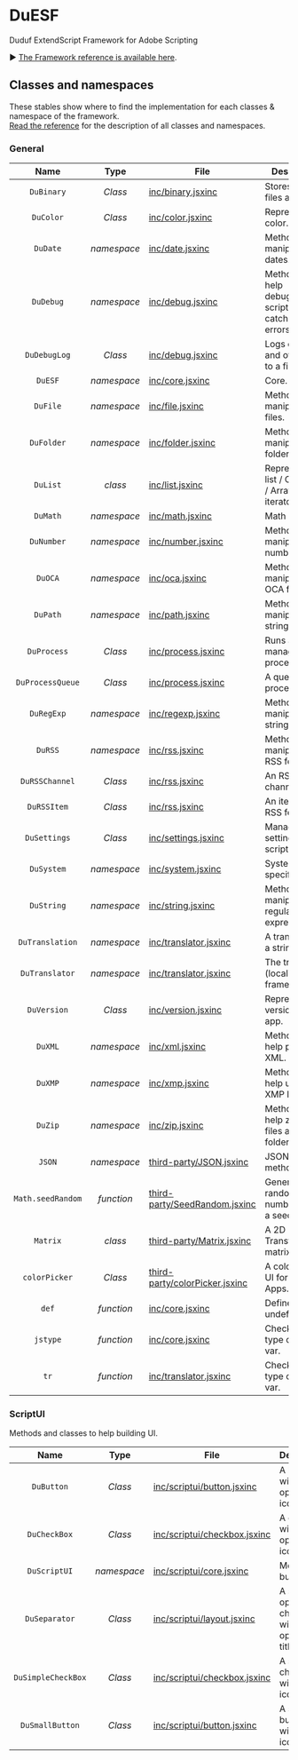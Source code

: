 # DuESF
 Duduf ExtendScript Framework for Adobe Scripting

► [The Framework reference is available here](http://duesf.rxlab.io).

## Classes and namespaces

These stables show where to find the implementation for each classes & namespace of the framework.  
[Read the reference](http://duesf.rxlab.io) for the description of all classes and namespaces.

### General

| Name | Type | File | Description |
| :---: | :---: | --- | --- |
| `DuBinary` | *Class* | [inc/binary.jsxinc](https://github.com/RxLaboratory/DuESF/blob/main/inc/binary.jsxinc) | Stores binary files as strings. |
| `DuColor` | *Class* | [inc/color.jsxinc](https://github.com/RxLaboratory/DuESF/blob/main/inc/color.jsxinc) | Represents a color. |
| `DuDate` | *namespace* | [inc/date.jsxinc](https://github.com/RxLaboratory/DuESF/blob/main/inc/date.jsxinc) | Methods to manipulate dates. |
| `DuDebug` | *namespace* | [inc/debug.jsxinc](https://github.com/RxLaboratory/DuESF/blob/main/inc/debug.jsxinc) | Methods to help debugging scripts and catching errors. |
| `DuDebugLog` | *Class* | [inc/debug.jsxinc](https://github.com/RxLaboratory/DuESF/blob/main/inc/debug.jsxinc) | Logs errors and other infos to a file. |
| `DuESF` | *namespace* | [inc/core.jsxinc](https://github.com/RxLaboratory/DuESF/blob/main/inc/core.jsxinc) | Core. |
| `DuFile` | *namespace* | [inc/file.jsxinc](https://github.com/RxLaboratory/DuESF/blob/main/inc/file.jsxinc) | Methods to manipulate files. |
| `DuFolder` | *namespace* | [inc/folder.jsxinc](https://github.com/RxLaboratory/DuESF/blob/main/inc/folder.jsxinc) | Methods to manipulate folders. |
| `DuList` | *class* | [inc/list.jsxinc](https://github.com/RxLaboratory/DuESF/blob/main/inc/list.jsxinc) | Represents a list / Collection / Array & iterator |
| `DuMath` | *namespace* | [inc/math.jsxinc](https://github.com/RxLaboratory/DuESF/blob/main/inc/math.jsxinc) | Math methods. |
| `DuNumber` | *namespace* | [inc/number.jsxinc](https://github.com/RxLaboratory/DuESF/blob/main/inc/number.jsxinc) | Methods to manipulate numbers. |
| `DuOCA` | *namespace* | [inc/oca.jsxinc](https://github.com/RxLaboratory/DuESF/blob/main/inc/oca.jsxinc) | Methods to manipulate the OCA format. |
| `DuPath` | *namespace* | [inc/path.jsxinc](https://github.com/RxLaboratory/DuESF/blob/main/inc/path.jsxinc) | Methods to manipulate string paths. |
| `DuProcess` | *Class* | [inc/process.jsxinc](https://github.com/RxLaboratory/DuESF/blob/main/inc/process.jsxinc) | Runs and manages processes. |
| `DuProcessQueue` | *Class* | [inc/process.jsxinc](https://github.com/RxLaboratory/DuESF/blob/main/inc/process.jsxinc) | A queue of processes. |
| `DuRegExp` | *namespace* | [inc/regexp.jsxinc](https://github.com/RxLaboratory/DuESF/blob/main/inc/regexp.jsxinc) | Methods to manipulate strings. |
| `DuRSS` | *namespace* | [inc/rss.jsxinc](https://github.com/RxLaboratory/DuESF/blob/main/inc/rss.jsxinc) | Methods to manipulate RSS feeds. |
| `DuRSSChannel` | *Class* | [inc/rss.jsxinc](https://github.com/RxLaboratory/DuESF/blob/main/inc/rss.jsxinc) | An RSS channel. |
| `DuRSSItem` | *Class* | [inc/rss.jsxinc](https://github.com/RxLaboratory/DuESF/blob/main/inc/rss.jsxinc) | An item in an RSS feed. |
| `DuSettings` | *Class* | [inc/settings.jsxinc](https://github.com/RxLaboratory/DuESF/blob/main/inc/settings.jsxinc) | Manages settings for the scripts. |
| `DuSystem` | *namespace* | [inc/system.jsxinc](https://github.com/RxLaboratory/DuESF/blob/main/inc/system.jsxinc) | System (OS specific) tools. |
| `DuString` | *namespace* | [inc/string.jsxinc](https://github.com/RxLaboratory/DuESF/blob/main/inc/string.jsxinc) | Methods to manipulate regular expressions. |
| `DuTranslation` | *namespace* | [inc/translator.jsxinc](https://github.com/RxLaboratory/DuESF/blob/main/inc/translator.jsxinc) | A translation of a string. |
| `DuTranslator` | *namespace* | [inc/translator.jsxinc](https://github.com/RxLaboratory/DuESF/blob/main/inc/translator.jsxinc) | The translation (localization) framework. |
| `DuVersion` | *Class* | [inc/version.jsxinc](https://github.com/RxLaboratory/DuESF/blob/main/inc/version.jsxinc) | Represents the version of an app. |
| `DuXML` | *namespace* | [inc/xml.jsxinc](https://github.com/RxLaboratory/DuESF/blob/main/inc/xml.jsxinc) | Methods to help parsing XML. |
| `DuXMP` | *namespace* | [inc/xmp.jsxinc](https://github.com/RxLaboratory/DuESF/blob/main/inc/xmp.jsxinc) | Methods to help using the XMP library. |
| `DuZip` | *namespace* | [inc/zip.jsxinc](https://github.com/RxLaboratory/DuESF/blob/main/inc/zip.jsxinc) | Methods to help zipping files and folders. |
| `JSON` | *namespace* | [third-party/JSON.jsxinc](https://github.com/RxLaboratory/DuESF/blob/main/third-party/JSON.jsxinc) | JSON methods. |
| `Math.seedRandom` | *function* | [third-party/SeedRandom.jsxinc](https://github.com/RxLaboratory/DuESF/blob/main/third-party/SeedRandom.jsxinc) | Generates random numbers with a seed. |
| `Matrix` | *class* | [third-party/Matrix.jsxinc](https://github.com/RxLaboratory/DuESF/blob/main/third-party/Matrix.jsxinc) | A 2D Transformation matrix. |
| `colorPicker` | *Class* | [third-party/colorPicker.jsxinc](https://github.com/RxLaboratory/DuESF/blob/main/third-party/colorPicker.jsxinc) | A color picker UI for Adobe Apps. |
| `def` | *function* | [inc/core.jsxinc](https://github.com/RxLaboratory/DuESF/blob/main/inc/core.jsxinc) | Defines a undefined var. |
| `jstype` | *function* | [inc/core.jsxinc](https://github.com/RxLaboratory/DuESF/blob/main/inc/core.jsxinc) | Checks the JS type of any var. |
| `tr` | *function* | [inc/translator.jsxinc](https://github.com/RxLaboratory/DuESF/blob/main/inc/core.jsxinc) | Checks the JS type of any var. |

### ScriptUI

Methods and classes to help building UI.

| Name | Type | File | Description |
| :---: | :---: | --- | --- |
| `DuButton` | *Class* | [inc/scriptui/button.jsxinc](https://github.com/RxLaboratory/DuESF/blob/main/inc/scriptui/button.jsxinc) | A button with an optional icon. |
| `DuCheckBox` | *Class* | [inc/scriptui/checkbox.jsxinc](https://github.com/RxLaboratory/DuESF/blob/main/inc/scriptui/checkbox.jsxinc) | A checkbox with an optional icon. |
| `DuScriptUI` | *namespace* | [inc/scriptui/core.jsxinc](https://github.com/RxLaboratory/DuESF/blob/main/inc/scriptui/core.jsxinc) | Methods to build UI. |
| `DuSeparator` | *Class* | [inc/scriptui/layout.jsxinc](https://github.com/RxLaboratory/DuESF/blob/main/inc/scriptui/layout.jsxinc) | A separator optionaly checkable with an optional title. |
| `DuSimpleCheckBox` | *Class* | [inc/scriptui/checkbox.jsxinc](https://github.com/RxLaboratory/DuESF/blob/main/inc/scriptui/checkbox.jsxinc) | A simple checkbox without icon. |
| `DuSmallButton` | *Class* | [inc/scriptui/button.jsxinc](https://github.com/RxLaboratory/DuESF/blob/main/inc/scriptui/button.jsxinc) | A small button without icon. |

